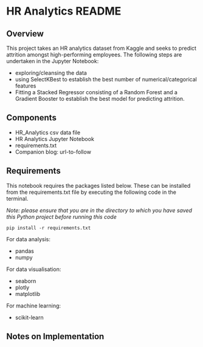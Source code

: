# HR Analytics README

## Overview
This project takes an HR analytics dataset from Kaggle and seeks to predict attrition amongst high-performing employees.  The following steps are undertaken in the Jupyter Notebook:

- exploring/cleansing the data
- using SelectKBest to establish the best number of numerical/categorical features
- Fitting a Stacked Regressor consisting of a Random Forest and a Gradient Booster to establish the best model for predicting attrition.

## Components
- HR_Analytics csv data file
- HR Analytics Jupyter Notebook
- requirements.txt
- Companion blog: url-to-follow

## Requirements
This notebook requires the packages listed below.  These can be installed from the requirements.txt file by executing the following code in the terminal.  

*Note: please ensure that you are in the directory to which you have saved this Python project before running this code*

`pip install -r requirements.txt`

For data analysis:
- pandas
- numpy

For data visualisation:
- seaborn
- plotly
- matplotlib

For machine learning:
- scikit-learn

## Notes on Implementation